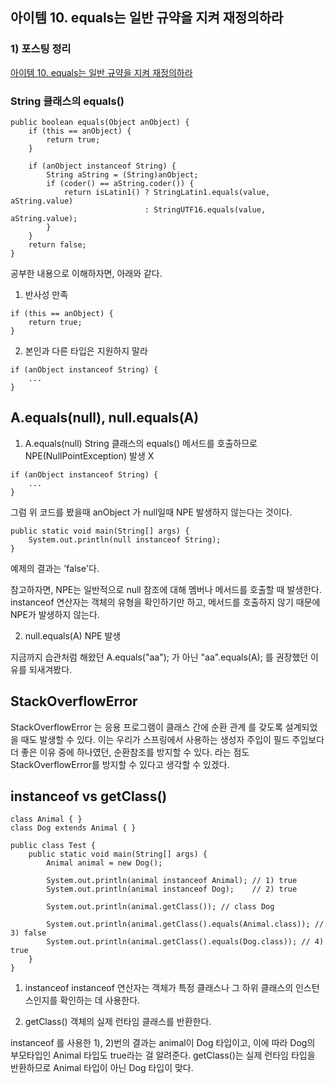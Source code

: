 ## 아이템 10. equals는 일반 규약을 지켜 재정의하라

### 1) 포스팅 정리
[아이템 10. equals는 일반 규약을 지켜 재정의하라](https://devfunny.tistory.com/923)

### String 클래스의 equals()
```
public boolean equals(Object anObject) {
    if (this == anObject) {
        return true;
    }
    
    if (anObject instanceof String) {
        String aString = (String)anObject;
        if (coder() == aString.coder()) {
            return isLatin1() ? StringLatin1.equals(value, aString.value)
                              : StringUTF16.equals(value, aString.value);
        }
    }
    return false;
}
```
공부한 내용으로 이해하자면, 아래와 같다.
1) 반사성 만족
```
if (this == anObject) {
    return true;
}
```

2) 본인과 다른 타입은 지원하지 말라
```
if (anObject instanceof String) {
    ...
}
```

## A.equals(null), null.equals(A)
1) A.equals(null)
String 클래스의 equals() 메서드를 호출하므로 NPE(NullPointException) 발생 X
```
if (anObject instanceof String) {
    ...
}
```
그럼 위 코드를 봤을때 anObject 가 null일때 NPE 발생하지 않는다는 것이다.
```
public static void main(String[] args) {
    System.out.println(null instanceof String);
}
```
예제의 결과는 'false'다.

참고하자면, NPE는 일반적으로 null 참조에 대해 멤버나 메서드를 호출할 때 발생한다.
instanceof 연산자는 객체의 유형을 확인하기만 하고, 메서드를 호출하지 않기 때문에 NPE가 발생하지 않는다.

2) null.equals(A)
NPE 발생

지금까지 습관처럼 해왔던 A.equals("aa"); 가 아닌 "aa".equals(A); 를 권장했던 이유를 되새겨봤다.


## StackOverflowError
StackOverflowError 는 응용 프로그램이 클래스 간에 순환 관계 를 갖도록 설계되었을 때도 발생할 수 있다.
이는 우리가 스프링에서 사용하는 생성자 주입이 필드 주입보다 더 좋은 이유 중에 하나였던,
순환참조를 방지할 수 있다. 라는 점도 StackOverflowError를 방지할 수 있다고 생각할 수 있겠다.


## instanceof  vs getClass()
```
class Animal { }
class Dog extends Animal { }

public class Test {
    public static void main(String[] args) {
        Animal animal = new Dog();

        System.out.println(animal instanceof Animal); // 1) true
        System.out.println(animal instanceof Dog);    // 2) true

        System.out.println(animal.getClass()); // class Dog

        System.out.println(animal.getClass().equals(Animal.class)); // 3) false
        System.out.println(animal.getClass().equals(Dog.class)); // 4) true
    }
}
```

1) instanceof
   instanceof 연산자는 객체가 특정 클래스나 그 하위 클래스의 인스턴스인지를 확인하는 데 사용한다.

2) getClass()
   객체의 실제 런타임 클래스를 반환한다.

instanceof 를 사용한 1), 2)번의 결과는 animal이 Dog 타입이고, 이에 따라 Dog의 부모타입인 Animal 타입도 true라는 걸 알려준다.
getClass()는 실제 런타임 타입을 반환하므로 Animal 타입이 아닌 Dog 타입이 맞다.

